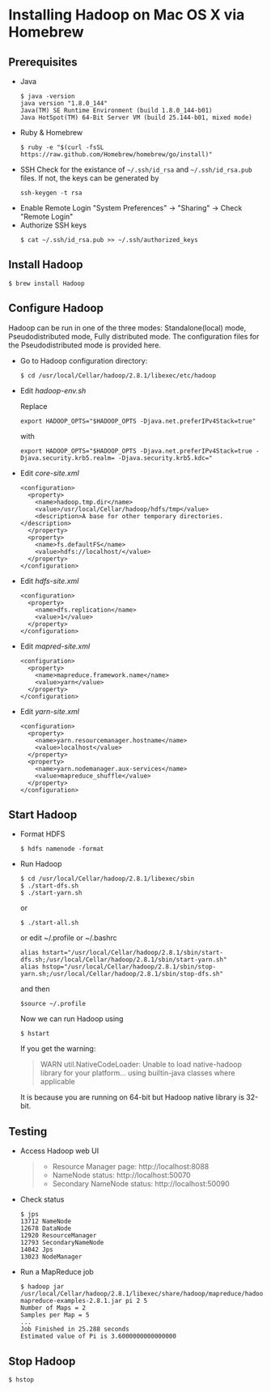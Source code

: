 # Installing Hadoop on Mac OS X via Homebrew
## Prerequisites
- Java
  ```
  $ java -version
  java version "1.8.0_144"
  Java(TM) SE Runtime Environment (build 1.8.0_144-b01)
  Java HotSpot(TM) 64-Bit Server VM (build 25.144-b01, mixed mode)
  ```
- Ruby & Homebrew
  ```
  $ ruby -e "$(curl -fsSL https://raw.github.com/Homebrew/homebrew/go/install)"
  ```
- SSH
  Check for the existance of `~/.ssh/id_rsa` and `~/.ssh/id_rsa.pub` files.
  If not, the keys can be generated by
  ```
  ssh-keygen -t rsa
  ```
- Enable Remote Login
  "System Preferences" -> "Sharing" -> Check "Remote Login"
- Authorize SSH keys
  ```
  $ cat ~/.ssh/id_rsa.pub >> ~/.ssh/authorized_keys
  ```

## Install Hadoop
  ```
  $ brew install Hadoop
  ```

## Configure Hadoop
  Hadoop can be run in one of the three modes: Standalone(local) mode, Pseudodistributed mode, Fully distributed mode. The configuration files for the Pseudodistributed mode is provided here.
  - Go to Hadoop configuration directory:
    ```
    $ cd /usr/local/Cellar/hadoop/2.8.1/libexec/etc/hadoop
    ```
  - Edit *hadoop-env.sh*

    Replace
    ```
    export HADOOP_OPTS="$HADOOP_OPTS -Djava.net.preferIPv4Stack=true"
    ```
    with
    ```
    export HADOOP_OPTS="$HADOOP_OPTS -Djava.net.preferIPv4Stack=true -Djava.security.krb5.realm= -Djava.security.krb5.kdc="
    ```
  - Edit *core-site.xml*
    ```
    <configuration>  
      <property>
        <name>hadoop.tmp.dir</name>
        <value>/usr/local/Cellar/hadoop/hdfs/tmp</value>
        <description>A base for other temporary directories.</description>
      </property>
      <property>
        <name>fs.defaultFS</name>                                     
        <value>hdfs://localhost/</value>                             
      </property>
    </configuration>
    ```
  - Edit *hdfs-site.xml*
    ```
    <configuration>
      <property>
        <name>dfs.replication</name>
        <value>1</value>
      </property>
    </configuration>
    ```
  - Edit *mapred-site.xml*
    ```
    <configuration>
      <property>
        <name>mapreduce.framework.name</name>
        <value>yarn</value>
      </property>
    </configuration>
    ```
  - Edit *yarn-site.xml*
    ```
    <configuration>
      <property>
        <name>yarn.resourcemanager.hostname</name>
        <value>localhost</value>
      </property>
      <property>
        <name>yarn.nodemanager.aux-services</name>
        <value>mapreduce_shuffle</value>
      </property>
    </configuration>
    ```

## Start Hadoop
  - Format HDFS
    ```
    $ hdfs namenode -format
    ```
  - Run Hadoop
    ```
    $ cd /usr/local/Cellar/hadoop/2.8.1/libexec/sbin
    $ ./start-dfs.sh
    $ ./start-yarn.sh
    ```
    or
    ```
    $ ./start-all.sh
    ```
    or edit ~/.profile or ~/.bashrc
    ```
    alias hstart="/usr/local/Cellar/hadoop/2.8.1/sbin/start-dfs.sh;/usr/local/Cellar/hadoop/2.8.1/sbin/start-yarn.sh"
    alias hstop="/usr/local/Cellar/hadoop/2.8.1/sbin/stop-yarn.sh;/usr/local/Cellar/hadoop/2.8.1/sbin/stop-dfs.sh"
    ```
    and then
    ```
    $source ~/.profile
    ```
    Now we can run Hadoop using
    ```
    $ hstart
    ```
    If you get the warning:
    > WARN util.NativeCodeLoader: Unable to load native-hadoop library for your platform... using builtin-java classes where applicable

    It is because you are running on 64-bit but Hadoop native library is 32-bit.

## Testing
  - Access Hadoop web UI
    > - Resource Manager page: http://localhost:8088
    > - NameNode status: http://localhost:50070
    > - Secondary NameNode status: http://localhost:50090

  - Check status
    ```
    $ jps
    13712 NameNode
    12678 DataNode
    12920 ResourceManager
    12793 SecondaryNameNode
    14042 Jps
    13023 NodeManager
    ```
  - Run a MapReduce job
    ```
    $ hadoop jar /usr/local/Cellar/hadoop/2.8.1/libexec/share/hadoop/mapreduce/hadoop-mapreduce-examples-2.8.1.jar pi 2 5
    Number of Maps = 2
    Samples per Map = 5
    ...
    Job Finished in 25.288 seconds
    Estimated value of Pi is 3.6000000000000000
    ```

## Stop Hadoop
  ```
  $ hstop
  ```
